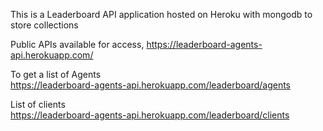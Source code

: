 This is a Leaderboard API application hosted on Heroku with mongodb to store collections

Public APIs available for access,
https://leaderboard-agents-api.herokuapp.com/

To get a list of Agents <br>
https://leaderboard-agents-api.herokuapp.com/leaderboard/agents

List of clients <br>
https://leaderboard-agents-api.herokuapp.com/leaderboard/clients
